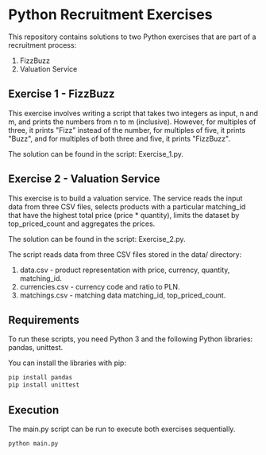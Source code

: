 # Python Recruitment Exercises

This repository contains solutions to two Python exercises that are part of a recruitment process:

1. FizzBuzz
2. Valuation Service
## Exercise 1 - FizzBuzz

This exercise involves writing a script that takes two integers as input, n and m, and prints the numbers from n to m (inclusive). However, for multiples of three, it prints "Fizz" instead of the number, for multiples of five, it prints "Buzz", and for multiples of both three and five, it prints "FizzBuzz".

The solution can be found in the script: Exercise_1.py.

## Exercise 2 - Valuation Service

This exercise is to build a valuation service. The service reads the input data from three CSV files, selects products with a particular matching_id that have the highest total price (price * quantity), limits the dataset by top_priced_count and aggregates the prices.

The solution can be found in the script: Exercise_2.py.

The script reads data from three CSV files stored in the data/ directory:

1. data.csv - product representation with price, currency, quantity, matching_id.
2. currencies.csv - currency code and ratio to PLN.
3. matchings.csv - matching data matching_id, top_priced_count.

## Requirements

To run these scripts, you need Python 3 and the following Python libraries: pandas, unittest.

You can install the libraries with pip:

```bash
pip install pandas
pip install unittest
```



## Execution

The main.py script can be run to execute both exercises sequentially.

```bash
python main.py
```


